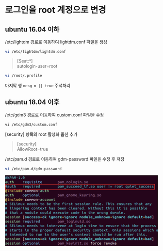 # 로그인을 root 계정으로 변경

## ubuntu 16.04 이하

/etc/lightdm 경로로 이동하여 lightdm.conf 파일을 생성

```bash
vi /etc/lightdm/lightdm.conf
```

> [Seat:*]  
> autologin-user=root

```bash
vi /root/.profile
```

마지막 행 `mesg n || true` 주석처리

## ubuntu 18.04 이후

/etc/gdm3 경로로 이동하여 custom.conf 파일을 수정

```
vi /etc/gdm3/custom.conf
```

[security] 항목의 root 활성화 옵션 추가

> [security]  
> AllowRoot=true

/etc/pam.d 경로로 이동하여 gdm-password 파일을 수정 후 저장

```bash
vi /etc/pam.d/gdm-password
```

![gdm-password](./imgs/gdm-password.png)

